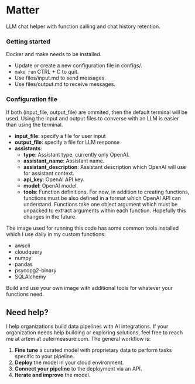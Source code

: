 # Matter

LLM chat helper with function calling and chat history retention.

### Getting started

Docker and make needs to be installed.

- Update or create a new configuration file in configs/.
- `make run` CTRL + C to quit.
- Use files/input.md to send messages.
- Use files/output.md to receive messages.

### Configuration file

If both (input_file, output_file) are ommited, then the default terminal will be used.
Using the input and output files to converse with an LLM is easier than using the terminal.

- **input_file**: specify a file for user input
- **output_file**: specify a file for LLM response
- **assistants**:
    - **type**: Assistant type, currently only OpenAI.
    - **assistant_name**: Assistant name.
    - **assistant_description**: Assistant description which OpenAI will use for assistant context.
    - **api_key**: OpenAI API key.
    - **model**: OpenAI model.
    - **tools**: Function definitions. For now, in addition to creating functions, functions must be also defined in a format which OpenAI API can understand. Functions take one object argument which must be unpacked to extract arguments within each function. Hopefully this changes in the future.

The image used for running this code has some common tools installed which I use daily in my custom functions:

- awscli
- cloudquery
- numpy
- pandas
- psycopg2-binary
- SQLAlchemy

Build and use your own image with additional tools for whatever your functions need.

## Need help?

I help organizations build data pipelines with AI integrations. If your organization needs help building or exploring solutions, feel free to reach me at artem at outermeasure.com. The general workflow is:

1. **Fine tune** a curated model with proprietary data to perform tasks specific to your pipeline.
2. **Deploy** the model in your cloud environment.
3. **Connect your pipeline** to the deployment via an API.
4. **Iterate and improve** the model.
